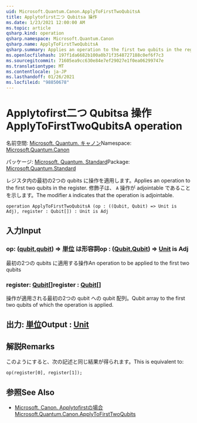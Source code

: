 ```yaml
---
uid: Microsoft.Quantum.Canon.ApplyToFirstTwoQubitsA
title: Applytofirst二つ Qubitsa 操作
ms.date: 1/23/2021 12:00:00 AM
ms.topic: article
qsharp.kind: operation
qsharp.namespace: Microsoft.Quantum.Canon
qsharp.name: ApplyToFirstTwoQubitsA
qsharp.summary: Applies an operation to the first two qubits in the register. The modifier `A` indicates that the operation is adjointable.
ms.openlocfilehash: 197f1da6682b100a0b71f3548727188c0ef6f7c3
ms.sourcegitcommit: 71605ea9cc630e84e7ef29027e1f0ea06299747e
ms.translationtype: MT
ms.contentlocale: ja-JP
ms.lasthandoff: 01/26/2021
ms.locfileid: "98850678"
---
```

# <a name="applytofirsttwoqubitsa-operation"></a><span data-ttu-id="7393a-102">Applytofirst二つ Qubitsa 操作</span><span class="sxs-lookup"><span data-stu-id="7393a-102">ApplyToFirstTwoQubitsA operation</span></span>

<span data-ttu-id="7393a-103">名前空間: [Microsoft. Quantum. キャノン](xref:Microsoft.Quantum.Canon)</span><span class="sxs-lookup"><span data-stu-id="7393a-103">Namespace: [Microsoft.Quantum.Canon](xref:Microsoft.Quantum.Canon)</span></span>

<span data-ttu-id="7393a-104">パッケージ: [Microsoft. Quantum. Standard](https://nuget.org/packages/Microsoft.Quantum.Standard)</span><span class="sxs-lookup"><span data-stu-id="7393a-104">Package: [Microsoft.Quantum.Standard](https://nuget.org/packages/Microsoft.Quantum.Standard)</span></span>


<span data-ttu-id="7393a-105">レジスタ内の最初の2つの qubits に操作を適用します。</span><span class="sxs-lookup"><span data-stu-id="7393a-105">Applies an operation to the first two qubits in the register.</span></span>
<span data-ttu-id="7393a-106">修飾子は、 `A` 操作が adjointable であることを示します。</span><span class="sxs-lookup"><span data-stu-id="7393a-106">The modifier `A` indicates that the operation is adjointable.</span></span>

```qsharp
operation ApplyToFirstTwoQubitsA (op : ((Qubit, Qubit) => Unit is Adj), register : Qubit[]) : Unit is Adj
```


## <a name="input"></a><span data-ttu-id="7393a-107">入力</span><span class="sxs-lookup"><span data-stu-id="7393a-107">Input</span></span>

### <a name="op--qubitqubit--unit--is-adj"></a><span data-ttu-id="7393a-108">op: ([qubit](xref:microsoft.quantum.lang-ref.qubit),[qubit](xref:microsoft.quantum.lang-ref.qubit)) => [単位](xref:microsoft.quantum.lang-ref.unit)  は形容詞</span><span class="sxs-lookup"><span data-stu-id="7393a-108">op : ([Qubit](xref:microsoft.quantum.lang-ref.qubit),[Qubit](xref:microsoft.quantum.lang-ref.qubit)) => [Unit](xref:microsoft.quantum.lang-ref.unit)  is Adj</span></span>

<span data-ttu-id="7393a-109">最初の2つの qubits に適用する操作</span><span class="sxs-lookup"><span data-stu-id="7393a-109">An operation to be applied to the first two qubits</span></span>


### <a name="register--qubit"></a><span data-ttu-id="7393a-110">register: [Qubit](xref:microsoft.quantum.lang-ref.qubit)[]</span><span class="sxs-lookup"><span data-stu-id="7393a-110">register : [Qubit](xref:microsoft.quantum.lang-ref.qubit)[]</span></span>

<span data-ttu-id="7393a-111">操作が適用される最初の2つの qubit への qubit 配列。</span><span class="sxs-lookup"><span data-stu-id="7393a-111">Qubit array to the first two qubits of which the operation is applied.</span></span>



## <a name="output--unit"></a><span data-ttu-id="7393a-112">出力: [単位](xref:microsoft.quantum.lang-ref.unit)</span><span class="sxs-lookup"><span data-stu-id="7393a-112">Output : [Unit](xref:microsoft.quantum.lang-ref.unit)</span></span>



## <a name="remarks"></a><span data-ttu-id="7393a-113">解説</span><span class="sxs-lookup"><span data-stu-id="7393a-113">Remarks</span></span>

<span data-ttu-id="7393a-114">このようにすると、次の記述と同じ結果が得られます。</span><span class="sxs-lookup"><span data-stu-id="7393a-114">This is equivalent to:</span></span>

```qsharp
op(register[0], register[1]);
```

## <a name="see-also"></a><span data-ttu-id="7393a-115">参照</span><span class="sxs-lookup"><span data-stu-id="7393a-115">See Also</span></span>

- [<span data-ttu-id="7393a-116">Microsoft. Canon. Applytofirstの場合</span><span class="sxs-lookup"><span data-stu-id="7393a-116">Microsoft.Quantum.Canon.ApplyToFirstTwoQubits</span></span>](xref:Microsoft.Quantum.Canon.ApplyToFirstTwoQubits)
